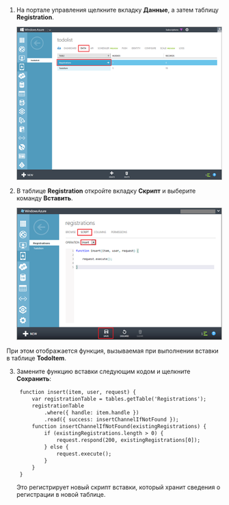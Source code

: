 ﻿

1. На портале управления щелкните вкладку **Данные**, а затем таблицу **Registration**. 

	![](./media/mobile-services-update-registrations-script/mobile-portal-data-tables-registrations.png)

2. В таблице **Registration** откройте вкладку **Скрипт** и выберите команду **Вставить**.
   
	![](./media/mobile-services-update-registrations-script/mobile-insert-script-registrations.png)

При этом отображается функция, вызываемая при выполнении вставки в таблице **TodoItem**.

3. Замените функцию вставки следующим кодом и щелкните **Сохранить**:

		function insert(item, user, request) {
			var registrationTable = tables.getTable('Registrations');
			registrationTable
				.where({ handle: item.handle })
				.read({ success: insertChannelIfNotFound });
	        function insertChannelIfNotFound(existingRegistrations) {
        	    if (existingRegistrations.length > 0) {
            	    request.respond(200, existingRegistrations[0]);
        	    } else {
            	    request.execute();
        	    }
    	    }
	    }

   Это регистрирует новый скрипт вставки, который хранит сведения о регистрации в новой таблице.

